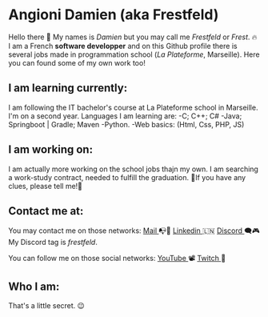 # Angioni Damien (aka Frestfeld)

Hello there 👋
My names is _Damien_ but you may call me _Frestfeld_ or _Frest_. 🔥
I am a French **software developper** and on this Github profile there is several jobs made in programmation school (*La Plateforme*, Marseille).
Here you can found some of my own work too!


## I am learning currently:

I am following the IT bachelor's course at La Plateforme school in Marseille. I'm on a second year.
Languages I am learning are:
-C; C++; C#
-Java; Springboot | Gradle; Maven
-Python.
-Web basics: (Html, Css, PHP, JS)

## I am working on:

I am actually more working on the school jobs thajn my own. I am searching a work-study contract, needed to fulfill the graduation.
🙏If you have any clues, please tell me!🙏

## Contact me at:

You may contact me on those networks:
<a href="mailto:angioniad@gmail.com?" target="blank"> Mail </a>📭📧
<a href="https://www.linkedin.com/in/damien-angioni-9b7559270/" target="blank"> Linkedin </a>🇱🇳
<a href="https://discord.gg/2wSkvxquyD" target="blank"> Discord </a>🗨️🎮
My Discord tag is *frestfeld*.

You can follow me on those social networks:
<a href="https://www.youtube.com/channel/UCVnPrJfa2hRYq4_LAP38x9A" target="blank"> YouTube </a>📽️
<a href="https://www.twitch.tv/frestfeld" target="blank"> Twitch </a>🎥

## Who I am:

That's a little secret. 😉
